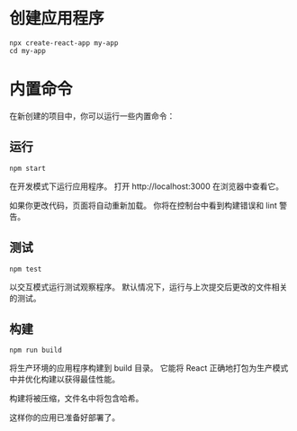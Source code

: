 # 创建应用程序

```
npx create-react-app my-app
cd my-app
```

# 内置命令

在新创建的项目中，你可以运行一些内置命令：

## 运行

```
npm start
```
在开发模式下运行应用程序。 打开 http://localhost:3000 在浏览器中查看它。

如果你更改代码，页面将自动重新加载。 你将在控制台中看到构建错误和 lint 警告。

## 测试
```
npm test
```
以交互模式运行测试观察程序。 默认情况下，运行与上次提交后更改的文件相关的测试。

## 构建
```
npm run build
```
将生产环境的应用程序构建到 build 目录。 它能将 React 正确地打包为生产模式中并优化构建以获得最佳性能。

构建将被压缩，文件名中将包含哈希。

这样你的应用已准备好部署了。
